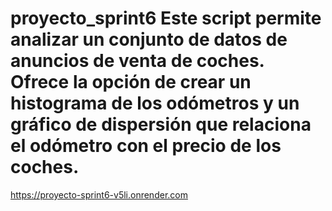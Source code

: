 # proyecto_sprint6 Este script permite analizar un conjunto de datos de anuncios de venta de coches. Ofrece la opción de crear un histograma de los odómetros y un gráfico de dispersión que relaciona el odómetro con el precio de los coches.
https://proyecto-sprint6-v5li.onrender.com
